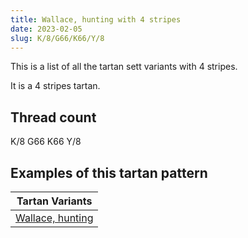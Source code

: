 ```yaml
---
title: Wallace, hunting with 4 stripes
date: 2023-02-05
slug: K/8/G66/K66/Y/8
---
```

This is a list of all the tartan sett variants with 4 stripes.

It is a 4 stripes tartan.


## Thread count
K/8 G66 K66 Y/8

## Examples of this tartan pattern

| Tartan Variants |
|---------------|
| [Wallace, hunting](/variants/k/8/g66/k66/y/8-g008000-k000000-yf0c000)||
